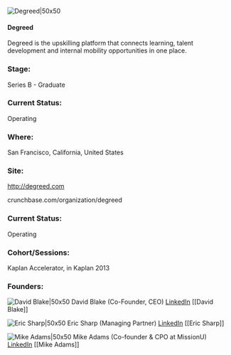 

![Degreed|50x50](https://apimg.techstars.com/connect/images/image_files/5361/3382/b776/10db/7000/0003/original/Degreed.jpg)

#### Degreed
Degreed is the upskilling platform that connects learning, talent development and internal mobility opportunities in one place.

### Stage: 
Series B - Graduate 

### Current Status: 
Operating

### Where:
San Francisco, California, United States

### Site:
http://degreed.com



crunchbase.com/organization/degreed

### Current Status: 
Operating

### Cohort/Sessions: 
Kaplan Accelerator, in Kaplan 2013

### Founders: 

![David Blake|50x50](https://s3.amazonaws.com/photos.angel.co/users/11179-medium_jpg?1323468493) David Blake (Co-Founder, CEO) [LinkedIn](https://linkedin.com/in/davidblake) [[David Blake]]

![Eric Sharp|50x50](http://s3.amazonaws.com/ts-accel-connect-uploads/images/image_files/5c631ff6a36c1174cd000022/original/Eric_Sharp-new_profile-cropped.jpg) Eric Sharp (Managing Partner) [LinkedIn](https://linkedin.com/in/ericgsharp) [[Eric Sharp]]

![Mike Adams|50x50](http://m.c.lnkd.licdn.com/media/p/1/000/287/11b/364a3d0.jpg) Mike Adams (Co-founder & CPO at MissionU) [LinkedIn](https://linkedin.com/in/mgadams3) [[Mike Adams]]


